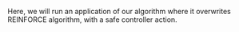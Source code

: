 Here, we will run an application of our algorithm where it overwrites REINFORCE algorithm, with a safe controller action.
